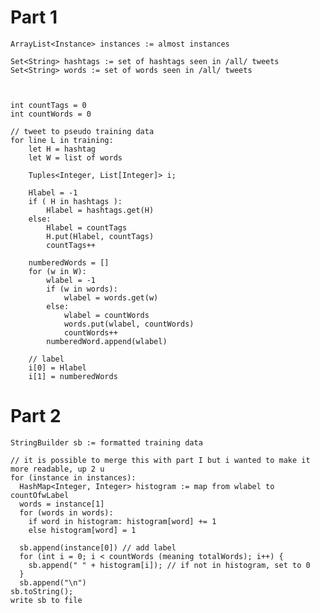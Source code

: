 # Part 1

	ArrayList<Instance> instances := almost instances
	
	Set<String> hashtags := set of hashtags seen in /all/ tweets
	Set<String> words := set of words seen in /all/ tweets
	
	
	
	int countTags = 0
	int countWords = 0
	
	// tweet to pseudo training data
	for line L in training:
		let H = hashtag
		let W = list of words
	
		Tuples<Integer, List[Integer]> i;
	
		Hlabel = -1
		if ( H in hashtags ):
			Hlabel = hashtags.get(H)
		else:
			Hlabel = countTags
			H.put(Hlabel, countTags)
			countTags++
	
		numberedWords = []			
		for (w in W):
			wlabel = -1
			if (w in words):
				wlabel = words.get(w)
			else:
				wlabel = countWords
				words.put(wlabel, countWords)
				countWords++
			numberedWord.append(wlabel)
	
		// label
		i[0] = Hlabel
		i[1] = numberedWords

# Part 2

    StringBuilder sb := formatted training data
    
    // it is possible to merge this with part I but i wanted to make it more readable, up 2 u
    for (instance in instances):
      HashMap<Integer, Integer> histogram := map from wlabel to countOfwLabel
      words = instance[1]
      for (words in words):
      	if word in histogram: histogram[word] += 1
      	else histogram[word] = 1
    
      sb.append(instance[0]) // add label
      for (int i = 0; i < countWords (meaning totalWords); i++) {
      	sb.append(" " + histogram[i]); // if not in histogram, set to 0
      }
      sb.append("\n")
    sb.toString();
    write sb to file
